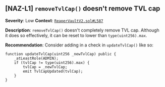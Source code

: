 ## [NAZ-L1] `removeTvlCap()` doesn't remove TVL cap
**Severity**: Low
**Context**: [`ReaperVaultV2.sol#L587`](https://github.com/code-423n4/2023-02-ethos/blob/main/Ethos-Vault/contracts/ReaperVaultV2.sol#L587)

**Description**:
`removeTvlCap()` doesn't completely remove TVL cap. Although it does so effectively, it can be reset to lower than `type(uint256).max`. 

**Recommendation**:
Consider adding in a check in `updateTvlCap()` like so:
```Solidity
function updateTvlCap(uint256 _newTvlCap) public {
    _atLeastRole(ADMIN);
    if (tvlCap != type(uint256).max) {
        tvlCap = _newTvlCap;
        emit TvlCapUpdated(tvlCap);
    }
}
```